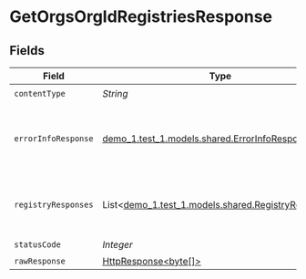 # GetOrgsOrgIdRegistriesResponse


## Fields

| Field                                                                                                                    | Type                                                                                                                     | Required                                                                                                                 | Description                                                                                                              |
| ------------------------------------------------------------------------------------------------------------------------ | ------------------------------------------------------------------------------------------------------------------------ | ------------------------------------------------------------------------------------------------------------------------ | ------------------------------------------------------------------------------------------------------------------------ |
| `contentType`                                                                                                            | *String*                                                                                                                 | :heavy_check_mark:                                                                                                       | N/A                                                                                                                      |
| `errorInfoResponse`                                                                                                      | [demo_1.test_1.models.shared.ErrorInfoResponse](../../models/shared/ErrorInfoResponse.md)                                | :heavy_minus_sign:                                                                                                       | Request parameters are incomplete or invalid.<br/><br/>                                                                  |
| `registryResponses`                                                                                                      | List<[demo_1.test_1.models.shared.RegistryResponse](../../models/shared/RegistryResponse.md)>                            | :heavy_minus_sign:                                                                                                       | A Possibly empty list of Registries.<br/><br/>                                                                           |
| `statusCode`                                                                                                             | *Integer*                                                                                                                | :heavy_check_mark:                                                                                                       | N/A                                                                                                                      |
| `rawResponse`                                                                                                            | [HttpResponse<byte[]>](https://docs.oracle.com/en/java/javase/11/docs/api/java.net.http/java/net/http/HttpResponse.html) | :heavy_minus_sign:                                                                                                       | N/A                                                                                                                      |